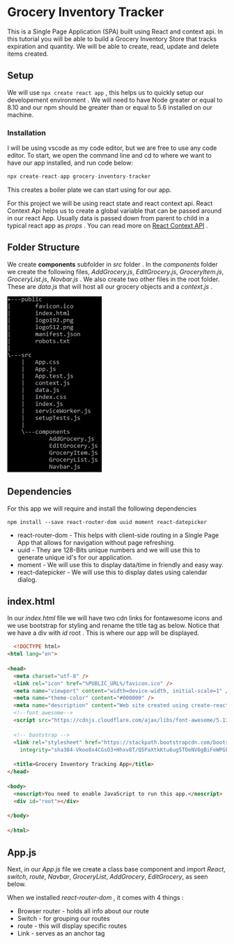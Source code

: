 # Grocery Inventory Tracker

This is a Single Page Application (SPA) built using React and context api. In this tutorial you will be able to build a  Grocery Inventory Store that tracks expiration and quantity. We will be able to create, read, update and delete items created.

## Setup

We will use `npx create react app` , this helps us to quickly setup our developement environment . We will need to have Node greater or equal to 8.10 and our npm should be greater than or equal to 5.6 installed on our machine.

### Installation 

I will be using vscode as my code editor, but we are free to use any code editor.
To start, we open the command line and cd to where we want to have our app installed, and run code below:

```javascript
npx create-react-app grocery-inventory-tracker
```

This creates a boiler plate we can start using for our app. 

For this project we will be using react state and  react context api. 
React Context Api helps us to create a global variable that can be passed around in our react App. Usually data is passed down from parent to child in a typical react app as _props_ . You can read more on [React Context API](https://reactjs.org/docs/context.html) .

## Folder Structure
We create __components__ subfolder in _src_ folder . In the _components_ folder we create the following files, _AddGrocery.js_, _EditGrocery.js_, _GroceryItem.js_, _GroceryList.js_, _Navbar.js_ .
We also create two other files in the root folder. These are _data.js_ that will host all our grocery objects and a _context.js_ .

![Folder Tree Structure](public/tree-structure.png)

## Dependencies

For this app we will require and install the following dependencies

```
npm install --save react-router-dom uuid moment react-datepicker
```
* react-router-dom - This helps with client-side routing in a Single Page App that allows for navigation without page refreshing.
* uuid - They are 128-Bits unique numbers and we will use this to generate unique id's for our application.
* moment - We will use this to display data/time in friendly and easy way.
* react-datepicker - We will use this to display dates using calendar dialog.

## index.html

In our _index.html_ file we will have two cdn links for fontawesome icons and we use bootstrap for styling and rename the title tag as below. Notice that we have a div with _id_ root . This is where our app will be displayed.

```html
  <!DOCTYPE html>
<html lang="en">

<head>
  <meta charset="utf-8" />
  <link rel="icon" href="%PUBLIC_URL%/favicon.ico" />
  <meta name="viewport" content="width=device-width, initial-scale=1" />
  <meta name="theme-color" content="#000000" />
  <meta name="description" content="Web site created using create-react-app" />
  <!--font awesome-->
  <script src="https://cdnjs.cloudflare.com/ajax/libs/font-awesome/5.13.0/js/all.min.js"></script>

  <!-- bootstrap -->
  <link rel="stylesheet" href="https://stackpath.bootstrapcdn.com/bootstrap/4.4.1/css/bootstrap.min.css"
    integrity="sha384-Vkoo8x4CGsO3+Hhxv8T/Q5PaXtkKtu6ug5TOeNV6gBiFeWPGFN9MuhOf23Q9Ifjh" crossorigin="anonymous">

  <title>Grocery Inventory Tracking App</title>
</head>

<body>
  <noscript>You need to enable JavaScript to run this app.</noscript>
  <div id="root"></div>

</body>

</html>
  ```


## App.js

Next, in our _App.js_ file we create a class base component and import _React_, _switch_, _route_, _Navbar_, _GroceryList_, _AddGrocery_, _EditGrocery_, as seen below.

When we installed _react-router-dom_ , it comes with 4 things :
* Browser router - holds all info about our route
* Switch - for grouping our routes
* route - this will display specific routes
* Link - serves as an anchor tag

